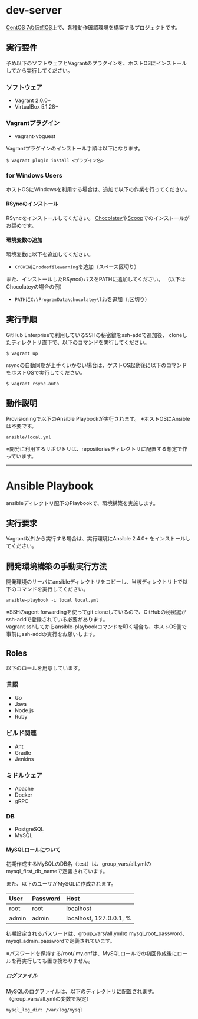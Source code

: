 # dev-server

[CentOS 7の仮想OS](https://atlas.hashicorp.com/centos/boxes/7)上で、各種動作確認環境を構築するプロジェクトです。


## 実行要件

予め以下のソフトウェアとVagrantのプラグインを、ホストOSにインストールしてから実行してください。

### ソフトウェア

- Vagrant 2.0.0+
- VirtualBox 5.1.28+

### Vagrantプラグイン

- vagrant-vbguest
<!-- - vagrant-reload -->

Vagrantプラグインのインストール手順は以下になります。

    $ vagrant plugin install <プラグイン名>


### for Windows Users

ホストOSにWindowsを利用する場合は、追加で以下の作業を行ってください。

#### RSyncのインストール

RSyncをインストールしてください。
[Chocolatey](https://chocolatey.org/)や[Scoop](http://scoop.sh/)でのインストールがお奨めです。


#### 環境変数の追加

環境変数に以下を追加してください。

- ```CYGWIN```に```nodosfilewarning```を追加（スペース区切り）

また、インストールしたRSyncのパスをPATHに追加してください。
（以下はChocolateyの場合の例）

- ```PATH```に```C:\ProgramData\chocolatey\lib```を追加（;区切り）


## 実行手順

GitHub Enterpriseで利用しているSSHの秘密鍵をssh-addで追加後、
cloneしたディレクトリ直下で、以下のコマンドを実行してください。

    $ vagrant up

rsyncの自動同期が上手くいかない場合は、ゲストOS起動後に以下のコマンドをホストOSで実行してください。

    $ vagrant rsync-auto


## 動作説明

Provisioningで以下のAnsible Playbookが実行されます。
※ホストOSにAnsibleは不要です。

    ansible/local.yml

※開発に利用するリポジトリは、repositoriesディレクトリに配置する想定で作っています。


----
# Ansible Playbook

ansibleディレクトリ配下のPlaybookで、環境構築を実施します。


## 実行要求

Vagrant以外から実行する場合は、実行環境にAnsible 2.4.0+ をインストールしてください。


## 開発環境構築の手動実行方法

開発環境のサーバにansibleディレクトリをコピーし、当該ディレクトリ上で以下のコマンドを実行してください。

    ansible-playbook -i local local.yml

※SSHのagent forwardingを使ってgit cloneしているので、GitHubの秘密鍵がssh-addで登録されている必要があります。  
vagrant sshしてからansible-playbookコマンドを叩く場合も、ホストOS側で事前にssh-addの実行をお願いします。


## Roles

以下のロールを用意しています。

### 言語

- Go
- Java
- Node.js
- Ruby


### ビルド関連

- Ant
- Gradle
- Jenkins


### ミドルウェア

- Apache
- Docker
- gRPC


### DB

- PostgreSQL
- MySQL


#### MySQLロールについて

初期作成するMySQLのDB名（test）は、group_vars/all.ymlのmysql_first_db_nameで定義されています。

また、以下のユーザがMySQLに作成されます。

| User   | Password  | Host      |
| :----- | :-------- | :-------- |
| root   | root      | localhost |
| admin  | admin     | localhost, 127.0.0.1, % |

初期設定されるパスワードは、group_vars/all.ymlの
mysql_root_password、mysql_admin_passwordで定義されています。

※パスワードを保持する/root/.my.cnfは、MySQLロールでの初回作成後にロールを再実行しても置き換わりません。


##### ログファイル

MySQLのログファイルは、以下のディレクトリに配置されます。（group_vars/all.ymlの変数で設定）

    mysql_log_dir: /var/log/mysql
